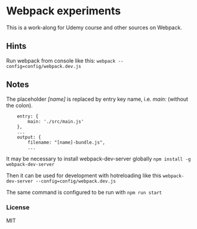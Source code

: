 # Webpack experiments

This is a work-along for Udemy course and other sources on Webpack.

## Hints

Run webpack from console like this:
```webpack --config=config/webpack.dev.js```

## Notes

The placeholder _[name]_ is replaced by entry key name, i.e. _main:_ (without the colon).

```
    entry: {
        main: './src/main.js'
    },
    ...
    output: {
        filename: "[name]-bundle.js",
        ...
```

It may be necessary to install webpack-dev-server globally
```npm install -g webpack-dev-server```

Then it can be used for development with hotreloading like this
```webpack-dev-server --config=config/webpack.dev.js``` 

The same command is configured to be run with
```npm run start```

### License
MIT
